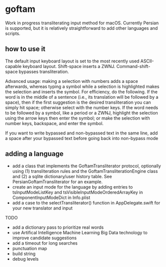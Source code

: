 # goftam

Work in progress transliterating input method for macOS. Currently Persian is
supported, but it is relatively straightforward to add other languages and
scripts.

## how to use it

The default input keyboard layout is set to the most recently used
ASCII-capable keyboard layout. Shift-space inserts a ZWNJ. Command-shift-space
bypasses transliteration.

Advanced usage: making a selection with numbers adds a space afterwards,
whereas typing a symbol while a selection is highlighted makes the selection
and inserts the symbol. For efficiency, do the following. If the word is in the
middle of a sentence (i.e., its translation will be followed by a space), then
if the first suggestion is the desired transliteration you can simply hit
space; otherwise select with the number keys. If the word needs to be followed
by a symbol, like a period or a ZWNJ, highlight the selection using the arrow
keys then enter the symbol; or make the selection with number keys, backspace,
and enter the symbol.

If you want to write bypassed and non-bypassed text in the same line, add a
space after your bypassed text before going back into non-bypass mode

## adding a language
- add a class that implements the GoftamTransliterator protocol, optionally using (1) transliteration rules and the GoftamTransliterationEngine class and (2) a sqlite dictionary/user history table. See PersianGoftamTransliterator for an example.
- create an input mode for the language by adding entries to tsInputModeListKey and tsVisibleInputModeOrderedArrayKey in ComponentInputModeDict in Info.plist
- add a case to the selectTransliterator() function in AppDelegate.swift for your new translator and input

TODO
- add a dictionary pass to prioritize real words
- use Artifical Intelligence Machine Learning Big Data technology to improve
  candidate suggestions
- add a timeout for long searches
- punctuation map
- build string
- debug levels
